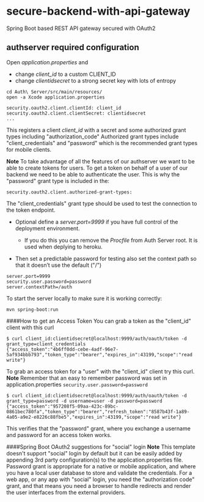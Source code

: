 # secure-backend-with-api-gateway
Spring Boot based REST API gateway secured with OAuth2 

## authserver required configuration

Open *application.properties* and
- change *client_id* to a custom CLIENT_ID
- change *clientidsecret* to a strong secret key with lots of entropy

```
cd Auth\ Server/src/main/resources/
open -a Xcode application.properties

security.oauth2.client.clientId: client_id
security.oauth2.client.clientSecret: clientidsecret
...
```

This registers a client *client_id* with a secret and some authorized grant types including "authorization_code"
Authorized grant types include "client_credentials" and "password" which is the recommended grant types for mobile clients. 

**Note**
To take advantage of all the features of our authserver we want to be able to create tokens for users. To get a token on behalf of a user of our backend we need to be able to authenticate the user. 
This is why the "password" grant type is included in the:
```
security.oauth2.client.authorized-grant-types:
```
The "client_credentials" grant type should be used to test the connection to the token endpoint.

- Optional define a *server.port=9999* if you have full control of the deployment environment.
  - If you do this you can remove the *Procfile* from Auth Server root. It is used when deplying to heroku.

- Then set a predictable password for testing also set the context path so that it doesn’t use the default ("/") 

```
server.port=9999
security.user.password=password
server.contextPath=/auth
```

To start the server locally to make sure it is working correctly:

```
mvn spring-boot:run
```

####How to get an Access Token
You can grab a token as the "client_id" client with this curl
```
$ curl client_id:clientidsecret@localhost:9999/auth/oauth/token -d grant_type=client_credentials
{"access_token":"4b6ff0dd-cebe-4adf-96e7-5af934bbb793","token_type":"bearer","expires_in":43199,"scope":"read write"}
```
To grab an access token for a "user" with the "client_id" client try this curl. 
**Note** Remember that an easy to remember password was set in application.properties ``` security.user.password=password ```
```
$ curl client_id:clientidsecret@localhost:9999/auth/oauth/token -d grant_type=password -d username=user -d password=password
{"access_token":"957208f5-09aa-423c-89bc-0861bec780fa","token_type":"bearer","refresh_token":"8587b43f-1a89-4a05-a9e2-e8226c88fbe5","expires_in":43199,"scope":"read write"}
```
This verifies that the "password" grant, where you exchange a username and password for an access token works.

####Spring Boot OAuth2 suggestions for "social" login
**Note** This template doesn't support "social" login by default but it can be easily added by appending 3rd party configuration(s) to the application.properties file.
Password grant is appropriate for a native or mobile application, and where you have a local user database to store and validate the credentials. For a web app, or any app with "social" login, you need the "authorization code" grant, and that means you need a browser to handle redirects and render the user interfaces from the external providers.
